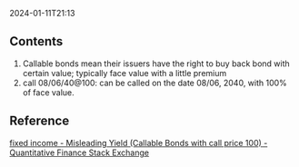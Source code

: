 2024-01-11T21:13
## Contents
1. Callable bonds mean their issuers have the right to buy back bond with certain value; typically face value with a little premium
2. call 08/06/40@100: can be called on the date 08/06, 2040, with 100% of face value.

## Reference

[fixed income - Misleading Yield (Callable Bonds with call price 100) - Quantitative Finance Stack Exchange](https://quant.stackexchange.com/questions/58685/misleading-yield-callable-bonds-with-call-price-100)
